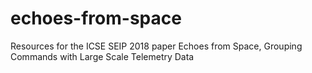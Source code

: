 # echoes-from-space
Resources for the ICSE SEIP 2018 paper Echoes from Space, Grouping Commands with Large Scale Telemetry Data
